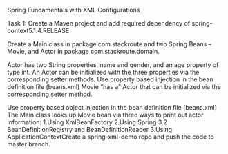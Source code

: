 Spring Fundamentals with XML Configurations

Task 1: Create a Maven project and add required dependency of spring-context5.1.4.RELEASE

Create a Main class in package com.stackroute and two Spring Beans –  Movie, and Actor in package com.stackroute.domain.

Actor has two String properties, name and gender, and an age property of type int. 
An Actor can be initialized with the three properties via the corresponding setter methods. 
Use property based injection in the bean definition file (beans.xml) Movie “has a” Actor that can be initialized via the corresponding setter method. 

Use property based object injection in the bean definition file (beans.xml) The Main class looks up Movie bean via three ways to print out actor information: 
1.Using XmlBeanFactory
2.Using Spring 3.2 BeanDefinitionRegistry and BeanDefinitionReader
3.Using ApplicationContextCreate a spring-xml-demo repo and push the code to master branch.
